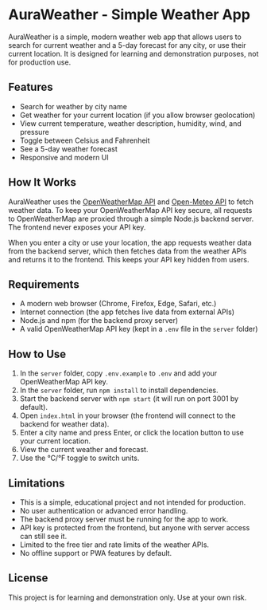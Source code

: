 # AuraWeather - Simple Weather App

AuraWeather is a simple, modern weather web app that allows users to search for current weather and a 5-day forecast for any city, or use their current location. It is designed for learning and demonstration purposes, not for production use.

## Features
- Search for weather by city name
- Get weather for your current location (if you allow browser geolocation)
- View current temperature, weather description, humidity, wind, and pressure
- Toggle between Celsius and Fahrenheit
- See a 5-day weather forecast
- Responsive and modern UI

## How It Works
AuraWeather uses the [OpenWeatherMap API](https://openweathermap.org/api) and [Open-Meteo API](https://open-meteo.com/) to fetch weather data. To keep your OpenWeatherMap API key secure, all requests to OpenWeatherMap are proxied through a simple Node.js backend server. The frontend never exposes your API key.

When you enter a city or use your location, the app requests weather data from the backend server, which then fetches data from the weather APIs and returns it to the frontend. This keeps your API key hidden from users.

## Requirements
- A modern web browser (Chrome, Firefox, Edge, Safari, etc.)
- Internet connection (the app fetches live data from external APIs)
- Node.js and npm (for the backend proxy server)
- A valid OpenWeatherMap API key (kept in a `.env` file in the `server` folder)

## How to Use
1. In the `server` folder, copy `.env.example` to `.env` and add your OpenWeatherMap API key.
2. In the `server` folder, run `npm install` to install dependencies.
3. Start the backend server with `npm start` (it will run on port 3001 by default).
4. Open `index.html` in your browser (the frontend will connect to the backend for weather data).
5. Enter a city name and press Enter, or click the location button to use your current location.
6. View the current weather and forecast.
7. Use the °C/°F toggle to switch units.

## Limitations
- This is a simple, educational project and not intended for production.
- No user authentication or advanced error handling.
- The backend proxy server must be running for the app to work.
- API key is protected from the frontend, but anyone with server access can still see it.
- Limited to the free tier and rate limits of the weather APIs.
- No offline support or PWA features by default.

## License
This project is for learning and demonstration only. Use at your own risk.